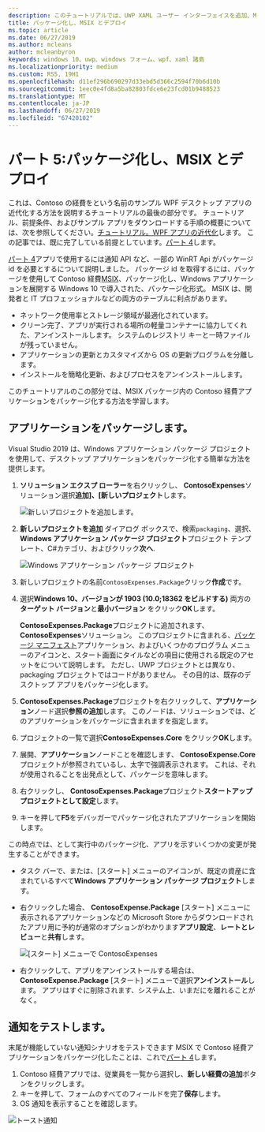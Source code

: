 ```yaml
---
description: このチュートリアルでは、UWP XAML ユーザー インターフェイスを追加、MSIX パッケージを作成およびその他の最新コンポーネントを WPF アプリに組み込む方法を示します。
title: パッケージ化し、MSIX とデプロイ
ms.topic: article
ms.date: 06/27/2019
ms.author: mcleans
author: mcleanbyron
keywords: windows 10、uwp、windows フォーム、wpf、xaml 諸島
ms.localizationpriority: medium
ms.custom: RS5, 19H1
ms.openlocfilehash: d11ef296b690297d33ebd5d366c2594f70b6d10b
ms.sourcegitcommit: 1eec0e4fd8a5ba82803fdce6e23fcd01b9488523
ms.translationtype: MT
ms.contentlocale: ja-JP
ms.lasthandoff: 06/27/2019
ms.locfileid: "67420102"
---
```

# <a name="part-5-package-and-deploy-with-msix"></a>パート 5:パッケージ化し、MSIX とデプロイ

これは、Contoso の経費をという名前のサンプル WPF デスクトップ アプリの近代化する方法を説明するチュートリアルの最後の部分です。 チュートリアル、前提条件、およびサンプル アプリをダウンロードする手順の概要については、次を参照してください。[チュートリアル。WPF アプリの近代化](modernize-wpf-tutorial.md)します。 この記事では、既に完了している前提としています。[パート 4](modernize-wpf-tutorial-4.md)します。

[パート 4](modernize-wpf-tutorial-4.md)アプリで使用するには通知 API など、一部の WinRT Api がパッケージ id を必要とするについて説明しました。 パッケージ id を取得するには、パッケージを使用して Contoso 経費[MSIX](https://docs.microsoft.com/windows/msix)、パッケージ化し、Windows アプリケーションを展開する Windows 10 で導入された、パッケージ化形式。 MSIX は、開発者と IT プロフェッショナルなどの両方のテーブルに利点があります。

- ネットワーク使用率とストレージ領域が最適化されています。
- クリーン完了、アプリが実行される場所の軽量コンテナーに協力してくれた、アンインストールします。 システムのレジストリ キーと一時ファイルが残っていません。
- アプリケーションの更新とカスタマイズから OS の更新プログラムを分離します。
- インストールを簡略化更新、およびプロセスをアンインストールします。 

このチュートリアルのこの部分では、MSIX パッケージ内の Contoso 経費アプリケーションをパッケージ化する方法を学習します。

## <a name="package-the-application"></a>アプリケーションをパッケージします。

Visual Studio 2019 は、Windows アプリケーション パッケージ プロジェクトを使用して、デスクトップ アプリケーションをパッケージ化する簡単な方法を提供します。 

1. **ソリューション エクスプ ローラー**を右クリックし、 **ContosoExpenses**ソリューション選択**追加]、[新しいプロジェクト**します。

    ![新しいプロジェクトを追加します。](images/wpf-modernize-tutorial/AddNewProject.png)

3. **新しいプロジェクトを追加** ダイアログ ボックスで、検索`packaging`、選択、 **Windows アプリケーション パッケージ プロジェクト**プロジェクト テンプレート、C#カテゴリ、およびクリック**次へ**.

    ![Windows アプリケーション パッケージ プロジェクト](images/wpf-modernize-tutorial/WAP.png)

4. 新しいプロジェクトの名前`ContosoExpenses.Package`クリック**作成**です。

5. 選択**Windows 10、バージョンが 1903 (10.0;18362 をビルドする)** 両方の**ターゲット バージョン**と**最小バージョン** をクリック**OK**します。

    **ContosoExpenses.Package**プロジェクトに追加されます、 **ContosoExpenses**ソリューション。 このプロジェクトに含まれる、[パッケージ マニフェスト](https://docs.microsoft.com/uwp/schemas/appxpackage/uapmanifestschema/schema-root)アプリケーション、およびいくつかのプログラム メニューのアイコンと、スタート画面にタイルなどの項目に使用される既定のアセットをについて説明します。 ただし、UWP プロジェクトとは異なり、packaging プロジェクトではコードがありません。 その目的は、既存のデスクトップ アプリをパッケージ化します。

6. **ContosoExpenses.Package**プロジェクトを右クリックして、**アプリケーション**ノード選択**参照の追加**します。 このノードは、ソリューションでは、どのアプリケーションをパッケージに含まれますを指定します。

7. プロジェクトの一覧で選択**ContosoExpenses.Core**  をクリック**OK**します。

8. 展開、**アプリケーション**ノードことを確認します、 **ContosoExpense.Core**プロジェクトが参照されているし、太字で強調表示されます。 これは、それが使用されることを出発点として、パッケージを意味します。

9. 右クリックし、 **ContosoExpenses.Package**プロジェクト**スタートアップ プロジェクトとして設定**します。

10. キーを押して**F5**をデバッガーでパッケージ化されたアプリケーションを開始します。

この時点では、として実行中のパッケージ化、アプリを示すいくつかの変更が発生することができます。

- タスク バーで、または、[スタート] メニューのアイコンが、既定の資産に含まれているすべて**Windows アプリケーション パッケージ プロジェクト**します。
- 右クリックした場合、 **ContosoExpense.Package** [スタート] メニューに表示されるアプリケーションなどの Microsoft Store からダウンロードされたアプリ用に予約が通常のオプションがわかります**アプリ設定**、**レートとレビュー**と**共有**します。

    ![[スタート] メニューで ContosoExpenses](images/wpf-modernize-tutorial/StartMenu.png)

- 右クリックして、アプリをアンインストールする場合は、 **ContosoExpense.Package** [スタート] メニューで選択**アンインストール**します。 アプリはすぐに削除されます、システム上、いまだにを離れることがなく。

## <a name="test-the-notification"></a>通知をテストします。

末尾が機能していない通知シナリオをテストできます MSIX で Contoso 経費アプリケーションをパッケージ化したことは、これで[パート 4](modernize-wpf-tutorial-4.md)します。

1. Contoso 経費アプリでは、従業員を一覧から選択し、**新しい経費の追加**ボタンをクリックします。 
2. キーを押して、フォームのすべてのフィールドを完了**保存**します。
3. OS 通知を表示することを確認します。

![トースト通知](images/wpf-modernize-tutorial/ToastNotification.png)
